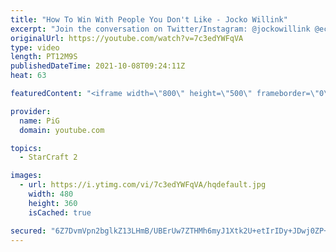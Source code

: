```yaml
---
title: "How To Win With People You Don't Like - Jocko Willink"
excerpt: "Join the conversation on Twitter/Instagram: @jockowillink @echocharles    Excerpt from JOCKOPODCAST 131"
originalUrl: https://youtube.com/watch?v=7c3edYWFqVA
type: video
length: PT12M9S
publishedDateTime: 2021-10-08T09:24:11Z
heat: 63

featuredContent: "<iframe width=\"800\" height=\"500\" frameborder=\"0\" src=\"https://www.youtube.com/embed/7c3edYWFqVA\" allow=\"accelerometer; autoplay; encrypted-media; gyroscope; picture-in-picture\" allowfullscreen></iframe>"

provider:
  name: PiG
  domain: youtube.com

topics:
  - StarCraft 2

images:
  - url: https://i.ytimg.com/vi/7c3edYWFqVA/hqdefault.jpg
    width: 480
    height: 360
    isCached: true

secured: "6Z7DvmVpn2bglkZ13LHmB/UBErUw7ZTHMh6myJ1Xtk2U+etIrIDy+JDwj0ZP+G1wwRyw5H59RikCbI0LdNz2e15it5zAWDvE6S/io/WhbUNTzDqFHawZnipSucWlDrkInGxV8Y0EOeW2kd/bmCxCvgIIGSC/DTyLrFqbaL0UIamePjVP9+pOghFD5HYhLXltkcI27MaLGWlho0I+d9j5l4imRZmBAgwqM5ogM6zptUmjHxM2niQpByJkB5tNpokX9tHhjXip5We3QfkyEeIzXodn1WzXc75Sk9hzLz+XTZ+VDIIMYl4eAWKSmHdFz5/lz+YKV5A/7FXp33bFyPjzTPMh4Ie/jk6SyOMygB+eCnvSiHsgB7W0ZXJZSrDNcGw1V3fYA1sPSX6L7fy22Vzv2Rw8pNXHlx9XFrt3HtffN4M3fET0vW7GIT+WmSDhAnFq;Yu0llvbxjEm4sXCIoOGdrg=="
---
```


